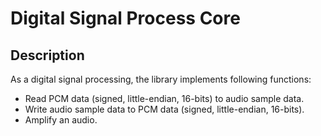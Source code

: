# Digital Signal Process Core

## Description

As a digital signal processing, the library implements following functions:

 - Read PCM data (signed, little-endian, 16-bits) to audio sample data.
 - Write audio sample data to PCM data (signed, little-endian, 16-bits).
 - Amplify an audio.
